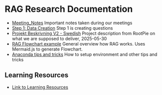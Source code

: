 # RAG Research Documentation

* [Meeting_Notes](Meeting_Notes.md) Important notes taken during our meetings
* [Step 1: Data Creation](Documentation_Step1_DataCreation.md) Step 1 is creating questions
* [Projekt Beskrivning V2 - Swedish](Projektbeskrivning_v2.md) Project description from RootPie on what we are supposed to deliver, 2025-05-30
* [RAG Flowchart example](RAG%20Flowchart.md) General overview how RAG works. Uses Mermaid.js to generate Flowchart.
* [Anaconda tips and tricks](Anaconda.md) How to setup environment and other tips and tricks

## Learning Resources
* [Link to Learning Resources](Learning%20Resources.md)

